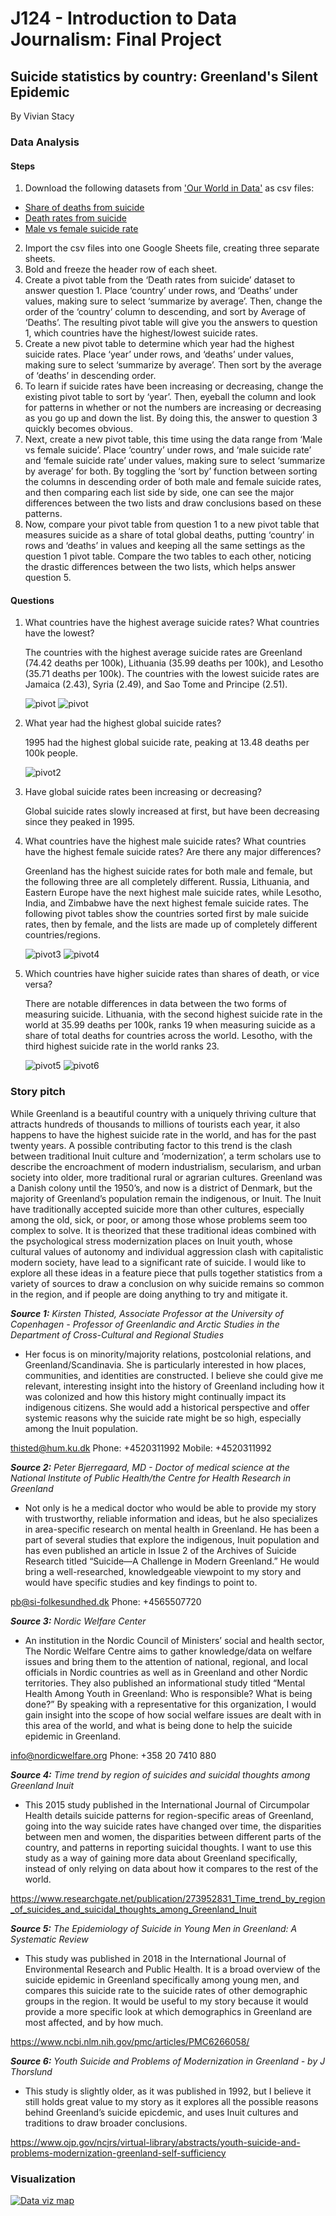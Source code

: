# J124 - Introduction to Data Journalism: Final Project
## Suicide statistics by country: Greenland's Silent Epidemic
By Vivian Stacy

### **Data Analysis** 
#### **Steps**
1. Download the following datasets from ['Our World in Data'](https://ourworldindata.org/suicide#share-of-deaths-from-suicide) as csv files:
- [Share of deaths from suicide](https://ourworldindata.org/grapher/share-deaths-suicide?tab=chart)
- [Death rates from suicide](https://ourworldindata.org/grapher/suicide-death-rates?tab=chart&country=~GRL)
- [Male vs female suicide rate](https://ourworldindata.org/grapher/male-vs-female-suicide)
2. Import the csv files into one Google Sheets file, creating three separate sheets.
3. Bold and freeze the header row of each sheet.
4. Create a pivot table from the ‘Death rates from suicide’ dataset to answer question 1. Place ‘country’ under rows, and ‘Deaths’ under values, making sure to select ‘summarize by average’. Then, change the order of the ‘country’ column to descending, and sort by Average of ‘Deaths’. The resulting pivot table will give you the answers to question 1, which countries have the highest/lowest suicide rates.
5. Create a new pivot table to determine which year had the highest suicide rates. Place ‘year’ under rows, and ‘deaths’ under values, making sure to select ‘summarize by average’. Then sort by the average of ‘deaths’ in descending order. 
6. To learn if suicide rates have been increasing or decreasing, change the existing pivot table to sort by ‘year’. Then, eyeball the column and look for patterns in whether or not the numbers are increasing or decreasing as you go up and down the list. By doing this, the answer to question 3 quickly becomes obvious.
7. Next, create a new pivot table, this time using the data range from ‘Male vs female suicide’. Place ‘country’ under rows, and ‘male suicide rate’ and ‘female suicide rate’ under values, making sure to select ‘summarize by average’ for both. By toggling the ‘sort by’ function between sorting the columns in descending order of both male and female suicide rates, and then comparing each list side by side, one can see the major differences between the two lists and draw conclusions based on these patterns.
8. Now, compare your pivot table from question 1 to a new pivot table that measures suicide as a share of total global deaths, putting ‘country’ in rows and ‘deaths’ in values and keeping all the same settings as the question 1 pivot table. Compare the two tables to each other, noticing the drastic differences between the two lists, which helps answer question 5. 

#### **Questions** 
1. What countries have the highest average suicide rates? What countries have the lowest?

    The countries with the highest average suicide rates are Greenland (74.42 deaths per 100k), Lithuania (35.99 deaths per 100k), and Lesotho (35.71 deaths per 100k). The countries with the lowest suicide rates are Jamaica (2.43), Syria (2.49), and Sao Tome and Principe (2.51). 
    
    ![pivot](question-1.png) 
    ![pivot](question-1-2.png) 

2. What year had the highest global suicide rates? 

    1995 had the highest global suicide rate, peaking at 13.48 deaths per 100k people.
    
    ![pivot2](question-2.png) 
    
3.  Have global suicide rates been increasing or decreasing?

    Global suicide rates slowly increased at first, but have been decreasing since they peaked in 1995. 

4. What countries have the highest male suicide rates? What countries have the highest female suicide rates? Are there any major differences?

    Greenland has the highest suicide rates for both male and female, but the following three are all completely different. Russia, Lithuania, and Eastern Europe have the next highest male suicide rates, while Lesotho, India, and Zimbabwe have the next highest female suicide rates. The following pivot tables show the countries sorted first by male suicide rates, then by female, and the lists are made up of completely different countries/regions. 

    ![pivot3](question-4-1.png)
    ![pivot4](question-4-2.png)

5. Which countries have higher suicide rates than shares of death, or vice versa?

    There are notable differences in data between the two forms of measuring suicide. Lithuania, with the second highest suicide rate in the world at 35.99 deaths per 100k, ranks 19 when measuring suicide as a share of total deaths for countries across the world. Lesotho, with the third highest suicide rate in the world ranks 23. 

    ![pivot5](question-5.png)
    ![pivot6](question-5-2.png)


### **Story pitch** 
While Greenland is a beautiful country with a uniquely thriving culture that attracts hundreds of thousands to millions of tourists each year, it also happens to have the highest suicide rate in the world, and has for the past twenty years. A possible contributing factor to this trend is the clash between traditional Inuit culture and ‘modernization’, a term scholars use to describe the encroachment of modern industrialism, secularism, and urban society into older, more traditional rural or agrarian cultures. Greenland was a Danish colony until the 1950’s, and now is a district of Denmark, but the majority of Greenland’s population remain the indigenous, or Inuit. The Inuit have traditionally accepted suicide more than other cultures, especially among the old, sick, or poor, or among those whose problems seem too complex to solve. It is theorized that these traditional ideas combined with the psychological stress modernization places on Inuit youth, whose cultural values of autonomy and individual aggression clash with capitalistic modern society, have lead to a significant rate of suicide. I would like to explore all these ideas in a feature piece that pulls together statistics from a variety of sources to draw a conclusion on why suicide remains so common in the region, and if people are doing anything to try and mitigate it.

***Source 1:*** *Kirsten Thisted, Associate Professor at the University of Copenhagen - Professor of Greenlandic and Arctic Studies in the Department of Cross-Cultural and Regional Studies*
- Her focus is on minority/majority relations, postcolonial relations, and Greenland/Scandinavia. She is particularly interested in how places, communities, and identities are constructed. I believe she could give me relevant, interesting insight into the history of Greenland including how it was colonized and how this history might continually impact its indigenous citizens. She would add a historical perspective and offer systemic reasons why the suicide rate might be so high, especially among the Inuit population.

[thisted@hum.ku.dk](thisted@hum.ku.dk)
Phone: +4520311992
Mobile: +4520311992

***Source 2:*** *Peter Bjerregaard, MD - Doctor of medical science at the National Institute of Public Health/the Centre for Health Research in Greenland*
- Not only is he a medical doctor who would be able to provide my story with trustworthy, reliable information and ideas, but he also specializes in area-specific research on mental health in Greenland. He has been a part of several studies that explore the indigenous, Inuit population and has even published an article in Issue 2 of the Archives of Suicide Research titled “Suicide—A Challenge in Modern Greenland.” He would bring a well-researched, knowledgeable viewpoint to my story and would have specific studies and key findings to point to.

[pb@si-folkesundhed.dk](pb@si-folkesundhed.dk)
Phone: +4565507720

***Source 3:***
*Nordic Welfare Center*
- An institution in the Nordic Council of Ministers’ social and health sector, The Nordic Welfare Centre aims to gather knowledge/data on welfare issues and bring them to the attention of national, regional, and local officials in Nordic countries as well as in Greenland and other Nordic territories. They also published an informational study titled “Mental Health Among Youth in Greenland: Who is responsible? What is being done?” By speaking with a representative for this organization, I would gain insight into the scope of how social welfare issues are dealt with in this area of the world, and what is being done to help the suicide epidemic in Greenland.

[info@nordicwelfare.org](info@nordicwelfare.org)
Phone: +358 20 7410 880

***Source 4:***
*Time trend by region of suicides and suicidal thoughts among Greenland Inuit*
- This 2015 study published in the International Journal of Circumpolar Health details suicide patterns for region-specific areas of Greenland, going into the way suicide rates have changed over time, the disparities between men and women, the disparities between different parts of the country, and patterns in reporting suicidal thoughts. I want to use this study as a way of gaining more data about Greenland specifically, instead of only relying on data about how it compares to the rest of the world.

https://www.researchgate.net/publication/273952831_Time_trend_by_region_of_suicides_and_suicidal_thoughts_among_Greenland_Inuit 

***Source 5:***
*The Epidemiology of Suicide in Young Men in Greenland: A Systematic Review*
- This study was published in 2018 in the International Journal of Environmental Research and Public Health. It is a broad overview of the suicide epidemic in Greenland specifically among young men, and compares this suicide rate to the suicide rates of other demographic groups in the region. It would be useful to my story because it would provide a more specific look at which demographics in Greenland are most affected, and by how much.

https://www.ncbi.nlm.nih.gov/pmc/articles/PMC6266058/ 

***Source 6:***
*Youth Suicide and Problems of Modernization in Greenland - by J Thorslund*
- This study is slightly older, as it was published in 1992, but I believe it still holds great value to my story as it explores all the possible reasons behind Greenland’s suicide epicdemic, and uses Inuit cultures and traditions to draw broader conclusions.

https://www.ojp.gov/ncjrs/virtual-library/abstracts/youth-suicide-and-problems-modernization-greenland-self-sufficiency 

### **Visualization** 

[![Data viz map](U7gFy-which-countries-have-the-highest-suicide-rates-.png)](https://www.datawrapper.de/_/U7gFy/)

